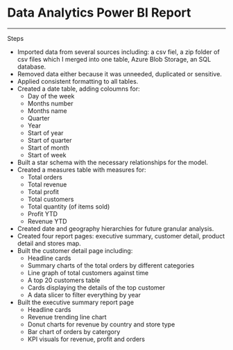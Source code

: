 # Data Analytics Power BI Report
-----------
Steps
- Imported data from several sources including: a csv fiel, a zip folder of csv files which I merged into one table, Azure Blob Storage, an SQL database.
- Removed data either because it was unneeded, duplicated or sensitive.
- Applied consistent formatting to all tables.
- Created a date table, adding coloumns for:
  - Day of the week
  - Months number
  - Months name
  - Quarter
  - Year
  - Start of year
  - Start of quarter
  - Start of month
  - Start of week
- Built a star schema with the necessary relationships for the model.
- Created a measures table with measures for:
  - Total orders
  - Total revenue
  - Total profit
  - Total customers
  - Total quantity (of items sold)
  - Profit YTD
  - Revenue YTD
- Created date and geography hierarchies for future granular analysis.
- Created four report pages: executive summary, customer detail, product detail and stores map.
- Built the customer detail page including:
  - Headline cards
  - Summary charts of the total orders by different categories
  - Line graph of total customers against time
  - A top 20 customers table
  - Cards displaying the details of the top customer
  - A data slicer to filter everything by year 
- Built the executive summary report page
  - Headline cards
  - Revenue trending line chart
  - Donut charts for revenue by country and store type
  - Bar chart of orders by catergory
  - KPI visuals for revenue, profit and orders
